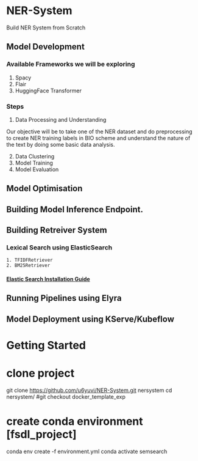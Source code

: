 # NER-System
Build NER System from Scratch 

## Model Development
### Available Frameworks we will be exploring
1. Spacy
2. Flair
3. HuggingFace Transformer

### Steps
1. Data Processing and Understanding

Our objective will be to take one of the NER dataset and do preprocessing to create NER training labels in BIO scheme and understand the nature of the text by doing some basic data analysis.

2. Data Clustering 
3. Model Training 
4. Model Evaluation

## Model Optimisation


## Building Model Inference Endpoint.


## Building Retreiver System

### Lexical Search using ElasticSearch
    1. TFIDFRetriever
    2. BM25Retriever

#### [Elastic Search Installation Guide](https://www.elastic.co/guide/en/elasticsearch/reference/current/targz.html)


## Running Pipelines using Elyra

## Model Deployment using KServe/Kubeflow


# Getting Started 
# clone project 
git clone https://github.com/u6yuvi/NER-System.git nersystem
cd nersystem/
#git checkout docker_template_exp

# create conda environment [fsdl_project]
conda env create -f environment.yml 
conda activate semsearch

